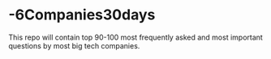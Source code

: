 # -6Companies30days
This repo will contain top 90-100 most frequently asked and most important questions by most big tech companies.
